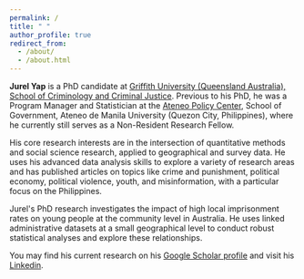```yaml
---
permalink: /
title: " "
author_profile: true
redirect_from: 
  - /about/
  - /about.html
---
```


**Jurel Yap** is a PhD candidate at [Griffith University (Queensland Australia), School of Criminology and Criminal Justice](https://www.griffith.edu.au/arts-education-law/school-criminology-criminal-justice). Previous to his PhD, he was a Program Manager and Statistician at the [Ateneo Policy Center](https://www.ateneo.edu/asog/ateneo-policy-center), School of Government, Ateneo de Manila University (Quezon City, Philippines), where he currently still serves as a Non-Resident Research Fellow.

 His core research interests are in the intersection of quantitative methods and social science research, applied to geographical and survey data. He uses his advanced data analysis skills to explore a variety of research areas and has published articles on topics like crime and punishment, political economy, political violence, youth, and misinformation, with a particular focus on the Philippines.

Jurel's PhD research investigates the impact of high local imprisonment rates on young people at the community level in Australia. He uses linked administrative datasets at a small geographical level to conduct robust statistical analyses and explore these relationships.

You may find his current research on his [Google Scholar profile](https://scholar.google.com/citations?user=UkVPD_wAAAAJ&hl=en) and visit his [Linkedin](https://www.linkedin.com/in/jurelyap/).
